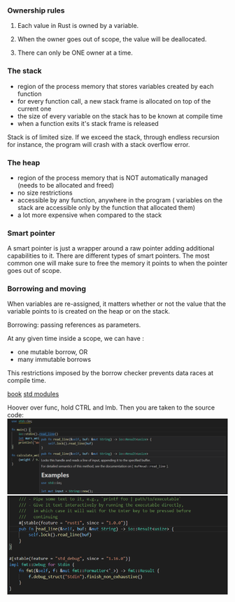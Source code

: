 ### Ownership rules

1. Each value in Rust is owned by a variable.

2. When the owner goes out of scope, the value will be deallocated.

3. There can only be ONE owner at a time.

### The stack
- region of the process memory that stores variables created by each function
- for every function call, a new stack frame is allocated on top of the current one
- the size of every variable on the stack has to be known at compile time
- when a function exits it's stack frame is released


Stack is of limited size. If we exceed the stack, through endless recursion for instance, the program will crash with a stack overflow error.


### The heap

- region of the process memory that is NOT automatically managed (needs to be allocated and freed)
- no size restrictions
- accessible by any function, anywhere in the program ( variables on the stack are accessible only by the function that allocated them)
- a lot more expensive when compared to the stack


### Smart pointer

A smart pointer is just a wrapper around a raw pointer adding additional capabilities to it. There are different types of smart pointers. The most common one will make sure to free the memory it points to when the pointer goes out of scope.


### Borrowing and moving

When variables are re-assigned, it matters whether or not the value that the variable points to is created on the heap or on the stack.

Borrowing: passing references as parameters.

At any given time inside a scope, we can have :
- one mutable borrow, OR
- many immutable borrows

This restrictions imposed by the borrow checker prevents data races at compile time.











[book](https://doc.rust-lang.org/book/)
[std modules](https://doc.rust-lang.org/std/#modules)



Hoover over func, hold CTRL and lmb. Then you are taken to the source code:
![Go to source](https://github.com/saidvandeklundert/LearningRust/blob/master/img/view_source_1.png)
![Go to source](https://github.com/saidvandeklundert/LearningRust/blob/master/img/view_source_2.png)

